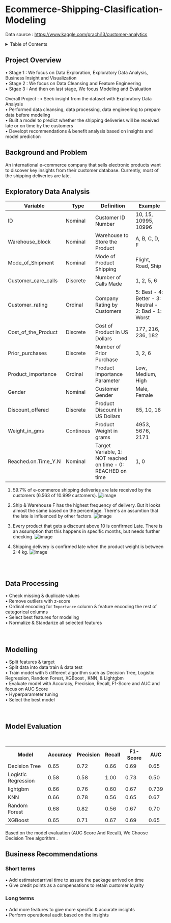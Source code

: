 # Ecommerce-Shipping-Clasification-Modeling
Data source : https://www.kaggle.com/prachi13/customer-analytics

<details>
  <summary>Table of Contents</summary>
  <ol>
    <li>
      <a href="#project-overview">Project Overview</a>
    </li>
    <li><a href="#background-and-problem">Background and Problem</a></li>
    <li><a href="#exploratory-data-analysis">Exploratory Data Analysis</a></li>
    <li><a href="#data-processing">Data Processing</a></li>
    <li><a href="#modelling">Modelling</a></li>
    <li><a href="#business-recommendations">Business Recommendations</a></li>
  </ol>
</details>

## **Project Overview** 
• Stage 1 : We focus on Data Exploration, Exploratory Data Analysis, Business Insight and Visualization <br>
• Stage 2 : We focus on Data Cleansing and Feature Engineering <br>
• Stgae 3 : And then on last stage, We focus Modeling and Evaluation <br>

Overall Project :
• Seek insight from the dataset with Exploratory Data Analysis <br>
• Performed data cleansing, data processing, data engineering to prepare data before modeling <br>
• Built a model to predict whether the shipping deliveries will be received late or on time by the customers <br>
• Developt  recommendations & benefit analysis based on insights and model prediction 
<br>

## **Background and Problem**
An international e-commerce company that sells electronic products want to discover key insights from their customer database. Currently, most of the shipping deliveries are late. 
<br>
## **Exploratory Data Analysis**
| Variable | Type | Definition | Example |
| ----------- | ----------- | ----------- | ----------- |
| ID | Nominal | Customer ID Number | 10, 15, 10995, 10996
| Warehouse_block | Nominal | Warehouse to Store the Product | A, B, C, D, F
| Mode_of_Shipment | Nominal | Mode of Product Shipping | Flight, Road, Ship
| Customer_care_calls | Discrete | Number of Calls Made | 1, 2, 5, 6
| Customer_rating | Ordinal | Company Rating by Customers | 5: Best - 4: Better - 3: Neutral - 2: Bad - 1: Worst
| Cost_of_the_Product | Discrete | Cost of Product in US Dollars | 177, 216, 236, 182
| Prior_purchases | Discrete | Number of Prior Purchase | 3, 2, 6
| Product_importance | Ordinal | Product Importance Parameter | Low, Medium, High
| Gender | Nominal | Customer Gender | Male, Female
| Discount_offered | Discrete | Product Discount in US Dollars | 65, 10, 16
| Weight_in_gms | Continous | Product Weight in grams | 4953, 5676, 2171
| Reached.on.Time_Y.N | Nominal | Target Variable, 1: NOT reached on time - 0: REACHED on time | 1, 0

1. 59.7% of e-commerce shipping deliveries are late received by the customers (6.563 of 10.999 customers).
![image](https://user-images.githubusercontent.com/80570935/126962808-11ff1d40-e71b-4d71-b0ed-e561ae408e3a.png)

2. Ship & Warehouse F has the highest frequency of delivery. But it looks almost the same based on the percentage. There's an assumtion that the late is influenced by other factors.
![image](https://user-images.githubusercontent.com/80570935/126960264-5f61c973-91f9-4ab3-b1a3-ca4f236ec0a4.png)

3. Every product that gets a discount above 10 is confirmed Late. There is an assumption that this happens in specific months, but needs further checking. 
![image](https://user-images.githubusercontent.com/80570935/126960668-055ad318-7bd9-4674-a2c5-73211b8215e6.png)

4. Shipping delivery is confirmed late when the product weight is between 2-4 kg.
![image](https://user-images.githubusercontent.com/80570935/126961078-28049344-6c62-4168-b92e-c347c8b80930.png)

<br><br>
## **Data Processing**<br>
• Check missing & duplicate values<br>
• Remove outliers with z-score<br>
• Ordinal encoding for `Importance` column & feature encoding the rest of categorical columns<br>
• Select best features for modeling<br>
• Normalize & Standarize all selected features <br>
<br><br>
## **Modelling**<br>
• Split features & target<br>
• Split data into data train & data test<br>
• Train model with 5 different algorithm such as Decision Tree, Logistic Regression, Random Forest, XGBoost , KNN, & Lightgbm<br>
• Evaluate model with Accuracy, Precision, Recall, F1-Score and AUC and focus on AUC Score<br>
• Hyperparameter tuning<br>
• Select the best model<br>
<br><br>
## **Model Evaluation**
<br> 

<table>
  <tr>
    <th>Model</th>
    <th>Accuracy</th>
    <th>Precision</th>
    <th>Recall</th>
    <th>F1-Score</th>
    <th>AUC</th>
  </tr>
  <tr>
    <td>Decision Tree</td>
    <td>0.65</td>
    <td>0.72</td>
    <td>0.66</td>
    <td>0.69</td>
    <td>0.65</td>
  </tr>
  <tr>
    <td>Logistic Regression</td>
    <td>0.58</td>
    <td>0.58</td>
    <td>1.00</td>
    <td>0.73</td>
    <td>0.50</td>
  </tr>
  <tr>
    <td>lightgbm</td>
    <td>0.66</td>
    <td>0.76</td>
    <td>0.60</td>
    <td>0.67</td>
    <td>0.739</td>
  </tr>
  <tr>
    <td>KNN</td>
    <td>0.66</td>
    <td>0.78</td>
    <td>0.56</td>
    <td>0.65</td>
    <td>0.67</td>
  </tr>
  <tr>
    <td>Random Forest</td>
    <td>0.68</td>
    <td>0.82</td>
    <td>0.56</td>
    <td>0.67</td>
    <td>0.70</td>
  </tr>
  <tr>
    <td>XGBoost</td>
    <td>0.65</td>
    <td>0.71</td>
    <td>0.67</td>
    <td>0.69</td>
    <td>0.65</td>
  </tr>
</table>
Based on the model evaluation (AUC Score And Recall), We Choose Decision Tree algorithm .


## **Business Recommendations**<br>
### Short terms
• Add estimatedarrival time to assure the package arrived on time<br>
• Give credit points as a compensations to retain customer loyalty<br>
### Long terms
• Add more features to give more specific & accurate insights<br>
• Perform operational audit based on the insights<br>
